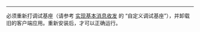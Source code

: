 <Title>更新 ZIM SDK 版本后，需要重新打基座吗?</Title>



- - -
 
必须重新打调试基座（请参考 [实现基本消息收发](/zim-uniapp/send-and-receive-messages#24-自定义调试基座) 的 “自定义调试基座”），并卸载旧的客户端应用。重新安装后，才可以正确运行。